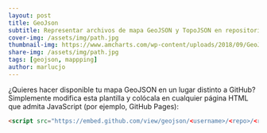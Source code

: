 ```yaml
---
layout: post
title: GeoJson
subtitle: Representar archivos de mapa GeoJSON y TopoJSON en repositorios de GitHub
cover-img: /assets/img/path.jpg
thumbnail-img: https://www.amcharts.com/wp-content/uploads/2018/09/GeoJSON.png
share-img: /assets/img/path.jpg
tags: [geojson, mappping]
author: marlucjo
---
```


¿Quieres hacer disponible tu mapa GeoJSON en un lugar distinto a GitHub? Simplemente 
modifica esta plantilla y colócala en cualquier página HTML que admita JavaScript
(por ejemplo, GitHub Pages):

```html
<script src="https://embed.github.com/view/geojson/<username>/<repo>/<ref>/<path_to_file>"></script>
```

<div>
<script src="https://embed.github.com/view/geojson/benbalter/dc-wifi-social/master/bars.geojson"></script>
</div>

<div>
<script src="https://embed.github.com/view/geojson/marlucjo/myBlog/blob/master/_carto/mup60.geojson"></script>
</div>

